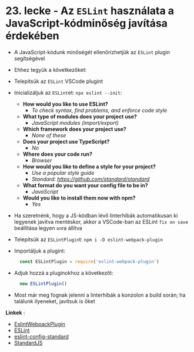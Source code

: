 # 23. lecke - Az `ESLint` használata a JavaScript-kódminőség javítása érdekében
- A JavaScript-kódunk minőségét ellenőrizhetjük az `ESLint` plugin segítségével
- Ehhez tegyük a következőket:
- Telepítsük az `ESLint` VSCode plugint
- Inicializáljuk az `ESLint`et: `npx eslint --init`:
  - **How would you like to use ESLint?**
    - _To check syntax, find problems, and enforce code style_
  - **What type of modules does your project use?**
    - _JavaScript modules (import/export)_
  - **Which framework does your project use?**
    - _None of these_
  - **Does your project use TypeScript?**
    - _No_
  - **Where does your code run?**
    - _Browser_
  - **How would you like to define a style for your project?**
    - _Use a popular style guide_
    - _Standard: https://github.com/standard/standard_
  - **What format do you want your config file to be in?**
    - _JavaScript_ 
  - **Would you like to install them now with npm?**
    - _Yes_
  
- Ha szeretnénk, hogy a JS-kódban lévő linterhibák automatikusan ki legyenek javítva mentéskor, akkor a VSCode-ban az ESLint `fix on save` beállítása legyen `on`ra állítva  
- Telepítsük az `ESLintPlugin`t: `npm i -D eslint-webpack-plugin`
- Importáljuk a plugint:
  
  ```javascript
    const ESLintPlugin = require('eslint-webpack-plugin')
  ```

- Adjuk hozzá a pluginokhoz a következőt:
  
  ```javascript
    new ESLintPlugin()
  ```

- Most már meg fognak jelenni a linterhibák a konzolon a build során; ha találunk ilyeneket, javítsuk is őket

**Linkek** :
- [EslintWebpackPlugin](https://webpack.js.org/plugins/eslint-webpack-plugin/#root)
- [ESLint](https://eslint.org/)
- [eslint-config-standard](https://www.npmjs.com/package/eslint-config-standard)
- [StandardJS](https://standardjs.com/)